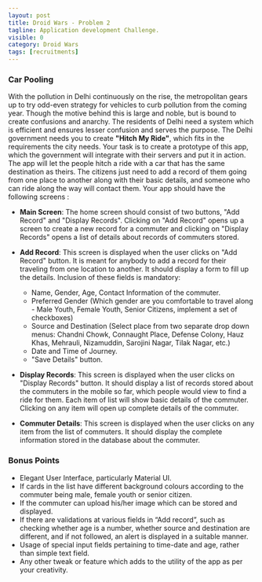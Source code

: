 ```yaml
---
layout: post
title: Droid Wars - Problem 2
tagline: Application development Challenge.
visible: 0
category: Droid Wars
tags: [recruitments]
---
```


### **Car Pooling**

With the pollution in Delhi continuously on the rise, the metropolitan gears up to try odd-even strategy for vehicles to curb pollution from the coming year. Though the motive behind this is large and noble, but is bound to create confusions and anarchy. The residents of Delhi need a system which is efficient and ensures lesser confusion and serves the purpose. The Delhi government needs you to create **"Hitch My Ride"**, which fits in the requirements the city needs. Your task is to create a prototype of this app, which the government will integrate with their servers and put it in action. The app will let the people hitch a ride with a car that has the same destination as theirs. The citizens just need to add a record of them going from one place to another along with their basic details, and someone who can ride along the way will contact them. Your app should have the following screens :

- **Main Screen**: The home screen should consist of two buttons, "Add Record" and "Display Records". Clicking on "Add Record" opens up a screen to create a new record for a commuter and clicking on "Display Records" opens a list of details about records of commuters stored.

- **Add Record**: This screen is displayed when the user clicks on "Add Record" button. It is meant for anybody to add a record for their traveling from one location to another. It should display a form to fill up the details. Inclusion of these fields is mandatory: 
  - Name, Gender, Age, Contact Information of the commuter.
  - Preferred Gender (Which gender are you comfortable to travel along - Male Youth, Female Youth, Senior Citizens, implement a set of checkboxes)
  - Source and Destination (Select place from two separate drop down menus: Chandni Chowk, Connaught Place, Defense Colony, Hauz Khas, Mehrauli, Nizamuddin, Sarojini Nagar, Tilak Nagar, etc.)
  - Date and Time of Journey.
  - "Save Details" button.
  
- **Display Records**: This screen is displayed when the user clicks on "Display Records" button. It should display a list of records stored about the commuters in the mobile so far, which people would view to find a ride for them. Each item of list will show basic details of the commuter. Clicking on any item will open up complete details of the commuter.

- **Commuter Details**: This screen is displayed when the user clicks on any item from the list of commuters. It should display the complete information stored in the database about the commuter.

### **Bonus Points**

  - Elegant User Interface, particularly Material UI.
  - If cards in the list have different background colours according to the commuter being male, female youth or senior citizen.
  - If the commuter can upload his/her image which can be stored and displayed.
  - If there are validations at various fields in “Add record”, such as checking whether age is a number, whether source and destination are different, and if not followed, an alert is displayed in a suitable manner.
  - Usage of special input fields pertaining to time-date and age, rather than simple text field.
  - Any other tweak or feature which adds to the utility of the app as per your creativity.
